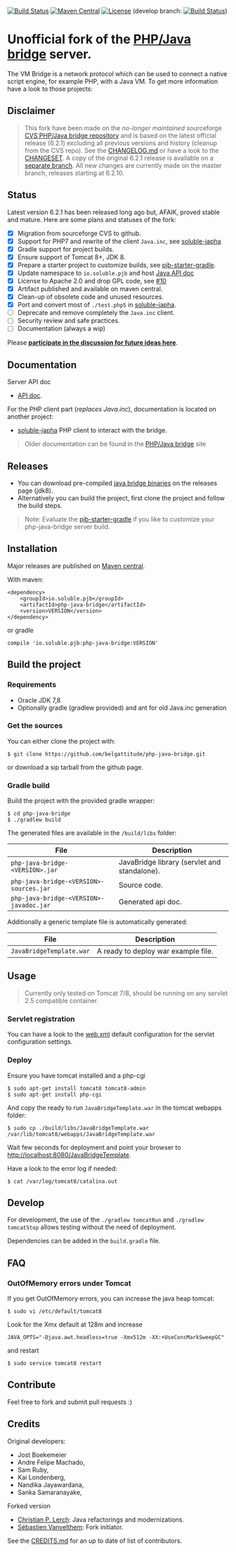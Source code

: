 [![Build Status](https://travis-ci.org/belgattitude/php-java-bridge.svg?branch=master)](https://travis-ci.org/belgattitude/php-java-bridge)
[![Maven Central](https://maven-badges.herokuapp.com/maven-central/io.soluble.pjb/php-java-bridge/badge.svg)](https://maven-badges.herokuapp.com/maven-central/io.soluble.pjb/php-java-bridge)
[![License](https://img.shields.io/badge/License-Apache%202.0-blue.svg)](https://github.com/belgattitude/php-java-bridge/blob/master/LICENSE.md)
(develop branch: 
[![Build Status](https://travis-ci.org/belgattitude/php-java-bridge.svg?branch=develop)](https://travis-ci.org/belgattitude/php-java-bridge))



# Unofficial fork of the [PHP/Java bridge](http://php-java-bridge.sourceforge.net/pjb/) server.

The VM Bridge is a network protocol which can be used to connect a native 
script engine, for example PHP, with a Java VM. To get more information have a 
look to those projects:

## Disclaimer

> This fork have been made on the *no-longer maintained* sourceforge [CVS PHP/Java bridge repository](https://sourceforge.net/p/php-java-bridge/code/) and
> is based on the latest official release (6.2.1) excluding all previous versions and history (cleanup from the CVS repo).
> See the [CHANGELOG.md](https://github.com/belgattitude/php-java-bridge/blob/master/CHANGELOG.md) or have a look to the [CHANGESET](https://github.com/belgattitude/php-java-bridge/compare/Original-6.2.1...master).
> A copy of the original 6.2.1 release is available on a [separate branch](https://github.com/belgattitude/php-java-bridge/tree/Original-6.2.1). All new changes are currently made on the master branch, releases starting at 6.2.10.

## Status

Latest version 6.2.1 has been released long ago but, AFAIK, proved stable and mature. Here are some plans and statuses of the fork:  

- [x] Migration from sourceforge CVS to github.
- [x] Support for PHP7 and rewrite of the client `Java.inc`, see [soluble-japha](https://github.com/belgattitude/soluble-japha)
- [x] Gradle support for project builds.
- [x] Ensure support of Tomcat 8+, JDK 8.
- [x] Prepare a starter project to customize builds, see [pjb-starter-gradle](https://github.com/belgattitude/pjb-starter-gradle).
- [x] Update namespace to `io.soluble.pjb` and host [Java API doc](http://docs.soluble.io/php-java-bridge/api)
- [x] License to Apache 2.0 and drop GPL code, see [#10](https://github.com/belgattitude/php-java-bridge/issues/10)
- [x] Artifact published and available on maven central. 
- [x] Clean-up of obsolete code and unused resources.
- [x] Port and convert most of `./test.php5` in [soluble-japha](https://github.com/belgattitude/soluble-japha).
- [ ] Deprecate and remove completely the `Java.inc` client.
- [ ] Security review and safe practices.
- [ ] Documentation (always a wip)

Please **[participate in the discussion for future ideas here](https://github.com/belgattitude/php-java-bridge/issues/6)**. 

## Documentation

Server API doc
   
- [API doc](http://docs.soluble.io/php-java-bridge/api).

For the PHP client part (*replaces Java.inc*), documentation is located on another project:

- [soluble-japha](https://github.com/belgattitude/soluble-japha) PHP client to interact with the bridge.


> Older documentation can be found in the [PHP/Java bridge](http://php-java-bridge.sourceforge.net/pjb/) site


## Releases

- You can download pre-compiled [java bridge binaries](https://github.com/belgattitude/php-java-bridge/releases) on the releases page (jdk8). 
- Alternatively you can build the project, first clone the project and follow the build steps.

> Note: Evaluate the [pjb-starter-gradle](https://github.com/belgattitude/pjb-starter-gradle) if you like to
> customize your php-java-bridge server build.  

## Installation

Major releases are published on [Maven central](https://search.maven.org/#search%7Cga%7C1%7Cio.soluble.pjb.php-java-bridge).

With maven:

```
<dependency>
    <groupId>io.soluble.pjb</groupId>
    <artifactId>php-java-bridge</artifactId>
    <version>VERSION</version>
</dependency>
```

or gradle

```
compile 'io.soluble.pjb:php-java-bridge:VERSION'
```

## Build the project

### Requirements

 - Oracle JDK 7,8
 - Optionally gradle (gradlew provided) and ant for old Java.inc generation
 
### Get the sources

You can either clone the project with:

```shell
$ git clone https://github.com/belgattitude/php-java-bridge.git
```

or download a sip tarball from the github page.

### Gradle build 

Build the project with the provided gradle wrapper:

```shell
$ cd php-java-bridge
$ ./gradlew build 
```

The generated files are available in the  `/build/libs` folder:

| File          | Description   | 
| ------------- | ------------- | 
| `php-java-bridge-<VERSION>.jar`  | JavaBridge library (servlet and standalone). | 
| `php-java-bridge-<VERSION>-sources.jar`  | Source code. | 
| `php-java-bridge-<VERSION>-javadoc.jar`  | Generated api doc. |

Additionally a generic template file is automatically generated: 

| File          | Description   | 
| -------------| ------------- | 
| `JavaBridgeTemplate.war`  | A ready to deploy war example file. |
 
                                                                                                                 
## Usage

> Currently only tested on Tomcat 7/8, should be running on any servlet 2.5 compatible container.

### Servlet registration

You can have a look to the [web.xml](https://github.com/belgattitude/php-java-bridge/blob/master/src/main/webapp/WEB-INF/web.xml) default configuration
for the servlet configuration settings. 

### Deploy

Ensure you have tomcat installed and a php-cgi

```shell
$ sudo apt-get install tomcat8 tomcat8-admin
$ sudo apt-get install php-cgi
```

And copy the ready to run `JavaBridgeTemplate.war` in the tomcat webapps folder:

```shell
$ sudo cp ./build/libs/JavaBridgeTemplate.war /var/lib/tomcat8/webapps/JavaBridgeTemplate.war
```

Wait few seconds for deployment and point your browser to [http://localhost:8080/JavaBridgeTemplate](http://localhost:8080/JavaBridgeTemplate).

Have a look to the error log if needed:

```shell
$ cat /var/log/tomcat8/catalina.out
```

## Develop

For development, the use of the `./gradlew tomcatRun` and `./gradlew tomcatStop` allows testing 
without the need of deployment.

Dependencies can be added in the `build.gradle` file.   

## FAQ

### OutOfMemory errors under Tomcat

If you get OutOfMemory errors, you can increase the java heap tomcat:

```shell
$ sudo vi /etc/default/tomcat8
```

Look for the Xmx default at 128m and increase 

```
JAVA_OPTS="-Djava.awt.headless=true -Xmx512m -XX:+UseConcMarkSweepGC"
```

and restart

```shell
$ sudo service tomcat8 restart
```
 
## Contribute

Feel free to fork and submit pull requests :)

## Credits

Original developers:

- Jost Boekemeier
- Andre Felipe Machado, 
- Sam Ruby, 
- Kai Londenberg, 
- Nandika Jayawardana, 
- Sanka Samaranayake, 

Forked version

- [Christian P. Lerch](https://github.com/cplerch): Java refactorings and modernizations. 
- [Sébastien Vanvelthem](https://github.com/belgattitude): Fork initiator.


See the [CREDITS.md](./CREDITS.md) for an up to date of list of contributors.